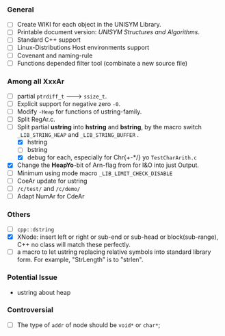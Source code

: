 ### General

- [ ] Create WIKI for each object in the UNISYM Library.
- [ ] Printable document version: *UNISYM Structures and Algorithms*.
- [ ] Standard C++ support
- [ ] Linux-Distributions Host environments support
- [ ] Covenant and naming-rule
- [ ] Functions depended filter tool (combinate a new source file)

### Among all XxxAr

- [ ] partial `ptrdiff_t` ---> `ssize_t`.
- [ ] Explicit support for negative zero `-0`.
- [ ] Modify `-Heap` for functions of ustring-family.
- [ ] Split RegAr.c.
- [ ] Split partial **ustring** into **hstring** and **bstring**, by the macro switch `_LIB_STRING_HEAP` and `_LIB_STRING_BUFFER` .
  - [x] hstring
  - [ ] bstring
  - [x] debug for each, especially for Chr{+-*/} yo `TestCharArith.c`
- [x] Change the **HeapYo**-bit of Arn-flag from for I&O into just Output.
- [ ] Minimum using mode macro  `_LIB_LIMIT_CHECK_DISABLE`
- [ ] CoeAr update for ustring
- [ ] `/c/test/` and `/c/demo/`
- [ ] Adapt NumAr for CdeAr

### Others

- [ ] `cpp::dstring`
- [x] XNode: insert left or right or sub-end or sub-head or block(sub-range), C++ no class will match these perfectly.
- [ ] a macro to let ustring replacing relative symbols into standard library form. For example, "StrLength" is to "strlen".

### Potential Issue

- ustring about heap



### Controversial

- [ ] The type of `addr` of node should be `void*` or `char*`;

